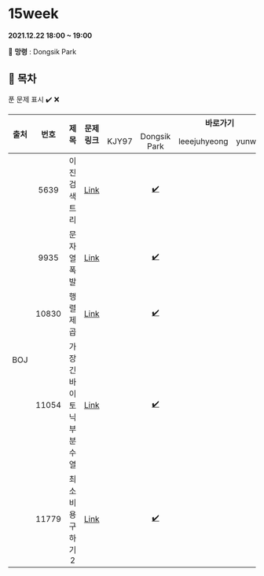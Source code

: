 # 15week

**2021.12.22 18:00 ~ 19:00**

:ghost: **망령** : Dongsik Park 

## :bookmark_tabs: 목차

푼 문제 표시 ✔️ ❌

<table>
    <thead align="center">
        <tr>
            <th rowspan ="2" >출처</th>
            <th rowspan ="2">번호</th>
            <th rowspan ="2">제목</th>
            <th rowspan ="2">문제링크</th>
            <th colspan ="5">바로가기</th>
        </tr>
         <tr>
            <td>KJY97</td>
            <td>Dongsik Park</td>
            <td>leeejuhyeong</td>
            <td>yunwonjeong</td>
            <td>ChaerinYu</td>
        </tr>
    </thead>
    <tbody  align="center">
    	<tr>
    		<td rowspan="5">BOJ</td>
    		<td>5639</td>
    		<td>이진검색트리</td>
    		<td><a href="https://www.acmicpc.net/problem/5639">Link</a></td>
            <td><a href=" "> </a></td>
            <td><a href="dongsiik/BOJ_5639.java">✔️</a></td>
            <td><a href=" "> </a></td>
            <td><a href=" "> </a></td>
            <td><a href=" "> </a></td>
    	</tr>
    	<tr>
    		<td>9935</td>
    		<td>문자열 폭발</td>
    		<td><a href="https://www.acmicpc.net/problem/9935">Link</a></td>
    		<td><a href=" "> </a></td>
            <td><a href="dongsiik/BOJ_9935.java">✔️</a></td>
    		<td><a href=" "> </a></td>
    		<td><a href=" "> </a></td>
            <td><a href="chaerin/BOJ_9935.java">✔️</a></td>
    	</tr>
      <tr>
    		<td>10830</td>
    		<td>행렬 제곱</td>
    		<td><a href="https://www.acmicpc.net/problem/10830">Link</a></td>
    		<td><a href=" "> </a></td>
            <td><a href="dongsiik/BOJ_10830.java">✔️</a></td>
    		<td><a href=" "> </a></td>
    		<td><a href=""> </a></td>
            <td><a href="chaerin/BOJ_10830.java">✔️</a></td>
    	</tr>
      <tr>
    		<td>11054</td>
    		<td>가장 긴 바이토닉 부분 수열</td>
    		<td><a href="https://www.acmicpc.net/problem/11054">Link</a></td>
    		<td><a href=" "> </a></td>
            <td><a href="dongsiik/BOJ_11054.java">✔️</a></td>
    		<td><a href=" "> </a></td>
    		<td><a href=" "> </a></td>
            <td><a href="chaerin/BOJ_11054.java">✔️</a></td>
    	</tr>
      <tr>
    		<td>11779</td>
    		<td>최소비용 구하기 2</td>
    		<td><a href="https://www.acmicpc.net/problem/11779">Link</a></td>
    		<td><a href=" ">  </a></td>
            <td><a href="dongsiik/BOJ_11779.java">✔️</a></td>
    		<td><a href=" "> </a></td>
    		<td><a href=" "> </a></td>
            <td><a href="chaerin/BOJ_11779.java">✔️</a></td>
    	</tr>
    </tbody>
</table>


